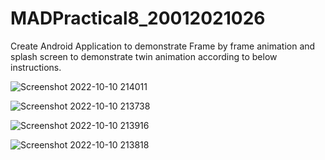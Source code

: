# MADPractical8_20012021026
Create Android Application to demonstrate Frame by frame animation and splash screen to demonstrate twin animation according to below instructions.

![Screenshot 2022-10-10 214011](https://user-images.githubusercontent.com/79136705/194911589-fdfc420c-4909-477c-849d-1630561e1a64.png)

![Screenshot 2022-10-10 213738](https://user-images.githubusercontent.com/79136705/194911573-975c2052-15da-45fe-87b3-0676f00fb56f.png)

![Screenshot 2022-10-10 213916](https://user-images.githubusercontent.com/79136705/194911583-39ff1bae-fab9-4e3b-a635-1ddbb67ed170.png)

![Screenshot 2022-10-10 213818](https://user-images.githubusercontent.com/79136705/194911577-015decd4-921a-422b-9702-4824bc35b711.png)

